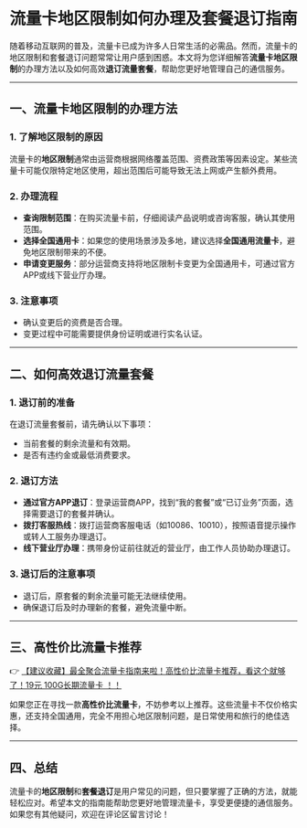 # 流量卡地区限制如何办理及套餐退订指南

随着移动互联网的普及，流量卡已成为许多人日常生活的必需品。然而，流量卡的地区限制和套餐退订问题常常让用户感到困惑。本文将为您详细解答**流量卡地区限制**的办理方法以及如何高效**退订流量套餐**，帮助您更好地管理自己的通信服务。

---

## 一、流量卡地区限制的办理方法

### 1. 了解地区限制的原因  
流量卡的**地区限制**通常由运营商根据网络覆盖范围、资费政策等因素设定。某些流量卡可能仅限特定地区使用，超出范围后可能导致无法上网或产生额外费用。

### 2. 办理流程  
- **查询限制范围**：在购买流量卡前，仔细阅读产品说明或咨询客服，确认其使用范围。  
- **选择全国通用卡**：如果您的使用场景涉及多地，建议选择**全国通用流量卡**，避免地区限制带来的不便。  
- **申请变更服务**：部分运营商支持将地区限制卡变更为全国通用卡，可通过官方APP或线下营业厅办理。  

### 3. 注意事项  
- 确认变更后的资费是否合理。  
- 变更过程中可能需要提供身份证明或进行实名认证。

---

## 二、如何高效退订流量套餐

### 1. 退订前的准备  
在退订流量套餐前，请先确认以下事项：  
- 当前套餐的剩余流量和有效期。  
- 是否有违约金或最低消费要求。  

### 2. 退订方法  
- **通过官方APP退订**：登录运营商APP，找到“我的套餐”或“已订业务”页面，选择需要退订的套餐并确认。  
- **拨打客服热线**：拨打运营商客服电话（如10086、10010），按照语音提示操作或转人工服务办理退订。  
- **线下营业厅办理**：携带身份证前往就近的营业厅，由工作人员协助办理退订。  

### 3. 退订后的注意事项  
- 退订后，原套餐的剩余流量可能无法继续使用。  
- 确保退订后及时办理新的套餐，避免流量中断。

---

## 三、高性价比流量卡推荐

👉 [【建议收藏】最全聚合流量卡指南来啦！高性价比流量卡推荐，看这个就够了！19元 100G长期流量卡 ！！](https://bit.ly/Liuliangka)

如果您正在寻找一款**高性价比流量卡**，不妨参考以上推荐。这些流量卡不仅价格实惠，还支持全国通用，完全不用担心地区限制问题，是日常使用和旅行的绝佳选择。

---

## 四、总结

流量卡的**地区限制**和**套餐退订**是用户常见的问题，但只要掌握了正确的方法，就能轻松应对。希望本文的指南能帮助您更好地管理流量卡，享受更便捷的通信服务。如果您有其他疑问，欢迎在评论区留言讨论！